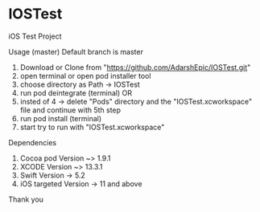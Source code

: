 # IOSTest
iOS Test Project

Usage (master)
Default branch is master

1. Download or Clone from "https://github.com/AdarshEpic/IOSTest.git"
2. open terminal or open pod installer tool
3. choose directory as Path -> IOSTest
4. run pod deintegrate (terminal)
OR
4. insted of 4 -> delete "Pods" directory and the  "IOSTest.xcworkspace" file and continue with 5th step
5. run pod install (terminal)
6. start try to run with "IOSTest.xcworkspace"

Dependencies

1. Cocoa pod Version  ~> 1.9.1
2. XCODE Version ~> 13.3.1
3. Swift Version -> 5.2
4. iOS targeted Version -> 11 and above


Thank you
